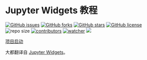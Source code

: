 #  Jupyter Widgets 教程

[![GitHub issues](https://img.shields.io/github/issues/daobook/ipywidgets-book)](https://github.com/daobook/ipywidgets-book/issues) [![GitHub forks](https://img.shields.io/github/forks/daobook/ipywidgets-book)](https://github.com/daobook/ipywidgets-book/network) [![GitHub stars](https://img.shields.io/github/stars/daobook/ipywidgets-book)](https://github.com/daobook/ipywidgets-book/stargazers) [![GitHub license](https://img.shields.io/github/license/daobook/ipywidgets-book)](https://github.com/daobook/ipywidgets-book/blob/main/LICENSE)  ![repo size](https://img.shields.io/github/repo-size/daobook/ipywidgets-book.svg) [![contributors](https://img.shields.io/github/contributors/daobook/ipywidgets-book.svg)](https://github.com/daobook/ipywidgets-book/graphs/contributors) [![watcher](https://img.shields.io/github/watchers/daobook/ipywidgets-book.svg)](https://github.com/daobook/ipywidgets-book/watchers) ![](https://github.com/daobook/ipywidgets-book/actions/workflows/book-deploy.yml/badge.svg)

[项目启动](start.md)

大都翻译自 [Jupyter Widgets](https://ipywidgets.readthedocs.io/en/latest/index.html)。